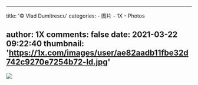 
---
title: '© Vlad Dumitrescu'
categories: 
    - 图片
    - 1X
    - Photos

author: 1X
comments: false
date: 2021-03-22 09:22:40
thumbnail: 'https://1x.com/images/user/ae82aadb11fbe32d742c9270e7254b72-ld.jpg'
---

<div>   
<img src="https://1x.com/images/user/ae82aadb11fbe32d742c9270e7254b72-ld.jpg" referrerpolicy="no-referrer">  
</div>
            